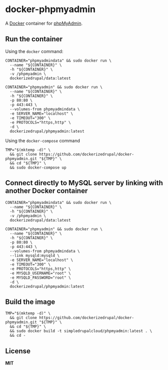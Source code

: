 # docker-phpmyadmin

A [Docker](https://docker.com/) container for [phpMyAdmin](http://www.phpmyadmin.net/home_page/).

## Run the container

Using the `docker` command:

    CONTAINER="phpmyadmindata" && sudo docker run \
      --name "${CONTAINER}" \
      -h "${CONTAINER}" \
      -v /phpmyadmin \
      dockerizedrupal/data:latest

    CONTAINER="phpmyadmin" && sudo docker run \
      --name "${CONTAINER}" \
      -h "${CONTAINER}" \
      -p 80:80 \
      -p 443:443 \
      --volumes-from phpmyadmindata \
      -e SERVER_NAME="localhost" \
      -e TIMEOUT="300" \
      -e PROTOCOLS="https,http" \
      -d \
      dockerizedrupal/phpmyadmin:latest
      
Using the `docker-compose` command

    TMP="$(mktemp -d)" \
      && git clone https://github.com/dockerizedrupal/docker-phpmyadmin.git "${TMP}" \
      && cd "${TMP}" \
      && sudo docker-compose up

## Connect directly to MySQL server by linking with another Docker container

    CONTAINER="phpmyadmindata" && sudo docker run \
      --name "${CONTAINER}" \
      -h "${CONTAINER}" \
      -v /phpmyadmin \
      dockerizedrupal/data:latest

    CONTAINER="phpmyadmin" && sudo docker run \
      --name "${CONTAINER}" \
      -h "${CONTAINER}" \
      -p 80:80 \
      -p 443:443 \
      --volumes-from phpmyadmindata \
      --link mysqld:mysqld \
      -e SERVER_NAME="localhost" \
      -e TIMEOUT="300" \
      -e PROTOCOLS="https,http" \
      -e MYSQLD_USERNAME="root" \
      -e MYSQLD_PASSWORD="root" \
      -d \
      dockerizedrupal/phpmyadmin:latest

## Build the image

    TMP="$(mktemp -d)" \
      && git clone https://github.com/dockerizedrupal/docker-phpmyadmin.git "${TMP}" \
      && cd "${TMP}" \
      && sudo docker build -t simpledrupalcloud/phpmyadmin:latest . \
      && cd -

## License

**MIT**
